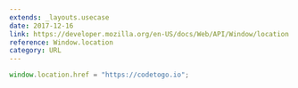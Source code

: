 ```yaml
---
extends: _layouts.usecase
date: 2017-12-16
link: https://developer.mozilla.org/en-US/docs/Web/API/Window/location
reference: Window.location
category: URL
---
```



```javascript
window.location.href = "https://codetogo.io";
```
